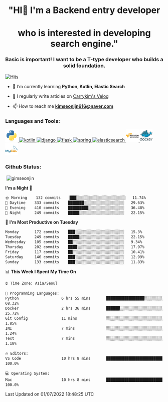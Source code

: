 <h1 align="center">"HI👋 I'm a Backend entry developer </h1>
<h1 align="center"> who is interested in developing search engine."</h1>
<h3 align="center">Basic is important! I want to be a T-type developer who builds a solid foundation.</h3>

[![Hits](https://hits.seeyoufarm.com/api/count/incr/badge.svg?url=https%3A%2F%2Fgithub.com%2Fgimseonjin&count_bg=%2318BFE5&title_bg=%23555555&icon=ko-fi.svg&icon_color=%23E7E7E7&title=hits&edge_flat=false)](https://hits.seeyoufarm.com)

- 🌱 I’m currently learning **Python, Kotlin, Elastic Search**

- 📝 I regularly write articles on [Carrykim's Velog](https://velog.io/@carrykim)

- 📫 How to reach me **kimseonjin616@naver.com**


<h3 align="left">Languages and Tools:</h3>
<p align="left"> 
 <a href="https://www.python.org" target="_blank" rel="noreferrer"> 
  <img src="https://raw.githubusercontent.com/devicons/devicon/master/icons/python/python-original.svg" alt="python" width="8%" height="8%"/> 
 </a> <a href="https://kotlinlang.org" target="_blank" rel="noreferrer"> <img src="https://www.vectorlogo.zone/logos/kotlinlang/kotlinlang-icon.svg" alt="kotlin" width="8%" height="8%"/> </a>   <a href="https://www.djangoproject.com/" target="_blank" rel="noreferrer"> <img src="https://cdn.worldvectorlogo.com/logos/django.svg" alt="django" width="6%" height="5%"/> </a>
 <a href="https://flask.palletsprojects.com/" target="_blank" rel="noreferrer"> <img src="https://www.vectorlogo.zone/logos/pocoo_flask/pocoo_flask-icon.svg" alt="flask" width="8%" height="8%"/> </a> <a href="https://spring.io/" target="_blank" rel="noreferrer"> <img src="https://www.vectorlogo.zone/logos/springio/springio-icon.svg" alt="spring" width="8%" height="8%"/> </a> <a href="https://www.elastic.co" target="_blank" rel="noreferrer"> <img src="https://www.vectorlogo.zone/logos/elastic/elastic-icon.svg" alt="elasticsearch" width="8%" height="8%"/> </a> <a href="https://aws.amazon.com" target="_blank" rel="noreferrer"> <img src="https://raw.githubusercontent.com/devicons/devicon/master/icons/amazonwebservices/amazonwebservices-original-wordmark.svg" alt="aws" width="8%" height="8%"/> </a> <a href="https://www.docker.com/" target="_blank" rel="noreferrer"> <img src="https://raw.githubusercontent.com/devicons/devicon/master/icons/docker/docker-original-wordmark.svg" alt="docker" width="8%" height="8%"/> </a>   
<a href="https://www.mysql.com/" target="_blank" rel="noreferrer"><img src="https://raw.githubusercontent.com/devicons/devicon/master/icons/mysql/mysql-original-wordmark.svg" alt="mysql" width="8%" height="8%"/> </a> </p>


<h3 align="left">Github Status:</h3>
<p align="left">
 <p>&nbsp;<img align="center" src="https://github-readme-stats.vercel.app/api?username=gimseonjin&show_icons=true&locale=en" alt="gimseonjin" /></p>
</p>


<!--START_SECTION:waka-->
**I'm a Night 🦉** 

```text
🌞 Morning    132 commits    ███░░░░░░░░░░░░░░░░░░░░░░   11.74% 
🌆 Daytime    333 commits    ███████░░░░░░░░░░░░░░░░░░   29.63% 
🌃 Evening    410 commits    █████████░░░░░░░░░░░░░░░░   36.48% 
🌙 Night      249 commits    █████░░░░░░░░░░░░░░░░░░░░   22.15%

```
📅 **I'm Most Productive on Tuesday** 

```text
Monday       172 commits    ███░░░░░░░░░░░░░░░░░░░░░░   15.3% 
Tuesday      249 commits    █████░░░░░░░░░░░░░░░░░░░░   22.15% 
Wednesday    105 commits    ██░░░░░░░░░░░░░░░░░░░░░░░   9.34% 
Thursday     202 commits    ████░░░░░░░░░░░░░░░░░░░░░   17.97% 
Friday       117 commits    ██░░░░░░░░░░░░░░░░░░░░░░░   10.41% 
Saturday     146 commits    ███░░░░░░░░░░░░░░░░░░░░░░   12.99% 
Sunday       133 commits    ███░░░░░░░░░░░░░░░░░░░░░░   11.83%

```


📊 **This Week I Spent My Time On** 

```text
⌚︎ Time Zone: Asia/Seoul

💬 Programming Languages: 
Python                   6 hrs 55 mins       █████████████████░░░░░░░░   68.32% 
Docker                   2 hrs 36 mins       ██████░░░░░░░░░░░░░░░░░░░   25.72% 
Git Config               11 mins             ░░░░░░░░░░░░░░░░░░░░░░░░░   1.85% 
INI                      7 mins              ░░░░░░░░░░░░░░░░░░░░░░░░░   1.24% 
Text                     7 mins              ░░░░░░░░░░░░░░░░░░░░░░░░░   1.18%

🔥 Editors: 
VS Code                  10 hrs 8 mins       █████████████████████████   100.0%

💻 Operating System: 
Mac                      10 hrs 8 mins       █████████████████████████   100.0%

```


 Last Updated on 01/07/2022 18:48:25 UTC
<!--END_SECTION:waka-->

